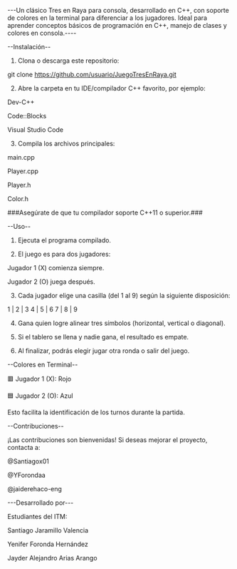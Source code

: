 ---Un clásico Tres en Raya para consola, desarrollado en C++, con soporte de colores en la terminal para diferenciar a los jugadores.
Ideal para aprender conceptos básicos de programación en C++, manejo de clases y colores en consola.----

--Instalación--

1. Clona o descarga este repositorio:

 git clone https://github.com/usuario/JuegoTresEnRaya.git


2. Abre la carpeta en tu IDE/compilador C++ favorito, por ejemplo:

 Dev-C++

 Code::Blocks

 Visual Studio Code

3. Compila los archivos principales:

 main.cpp

 Player.cpp

 Player.h

 Color.h

###Asegúrate de que tu compilador soporte C++11 o superior.###

--Uso--

1. Ejecuta el programa compilado.

2. El juego es para dos jugadores:

  Jugador 1 (X) comienza siempre.

  Jugador 2 (O) juega después.

3. Cada jugador elige una casilla (del 1 al 9) según la siguiente disposición:

 1 | 2 | 3
 4 | 5 | 6
 7 | 8 | 9


4. Gana quien logre alinear tres símbolos (horizontal, vertical o diagonal).

5. Si el tablero se llena y nadie gana, el resultado es empate.

6. Al finalizar, podrás elegir jugar otra ronda o salir del juego.

--Colores en Terminal--

🟥 Jugador 1 (X): Rojo

🟦 Jugador 2 (O): Azul

Esto facilita la identificación de los turnos durante la partida.

--Contribuciones--

¡Las contribuciones son bienvenidas!
Si deseas mejorar el proyecto, contacta a:

@Santiagox01

@YForondaa

@jaiderehaco-eng

---Desarrollado por---

Estudiantes del ITM:

Santiago Jaramillo Valencia

Yenifer Foronda Hernández

Jayder Alejandro Arias Arango










